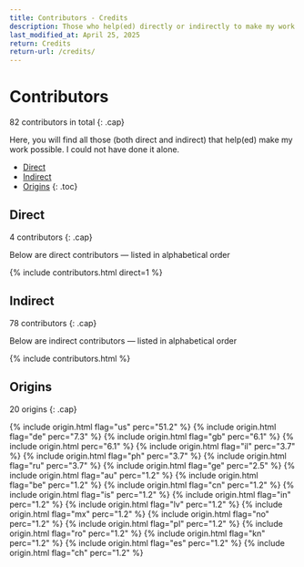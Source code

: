 ```yaml
---
title: Contributors - Credits
description: Those who help(ed) directly or indirectly to make my work possible
last_modified_at: April 25, 2025
return: Credits
return-url: /credits/
---
```


# Contributors
82 contributors in total
{: .cap}

Here, you will find all those (both direct and indirect) that help(ed) make my work possible. I could not have done it alone.

- [Direct](#direct)
- [Indirect](#indirect)
- [Origins](#origins)
{: .toc}

## Direct
4 contributors
{: .cap}

Below are direct contributors — listed in alphabetical order

{% include contributors.html direct=1 %}

## Indirect
78 contributors
{: .cap}

Below are indirect contributors — listed in alphabetical order

{% include contributors.html %}

## Origins
20 origins
{: .cap}

{% include origin.html flag="us" perc="51.2" %}
{% include origin.html flag="de" perc="7.3" %}
{% include origin.html flag="gb" perc="6.1" %}
{% include origin.html perc="6.1" %}
{% include origin.html flag="il" perc="3.7" %}
{% include origin.html flag="ph" perc="3.7" %}
{% include origin.html flag="ru" perc="3.7" %}
{% include origin.html flag="ge" perc="2.5" %}
{% include origin.html flag="au" perc="1.2" %}
{% include origin.html flag="be" perc="1.2" %}
{% include origin.html flag="cn" perc="1.2" %}
{% include origin.html flag="is" perc="1.2" %}
{% include origin.html flag="in" perc="1.2" %}
{% include origin.html flag="lv" perc="1.2" %}
{% include origin.html flag="mx" perc="1.2" %}
{% include origin.html flag="no" perc="1.2" %}
{% include origin.html flag="pl" perc="1.2" %}
{% include origin.html flag="ro" perc="1.2" %}
{% include origin.html flag="kn" perc="1.2" %}
{% include origin.html flag="es" perc="1.2" %}
{% include origin.html flag="ch" perc="1.2" %}